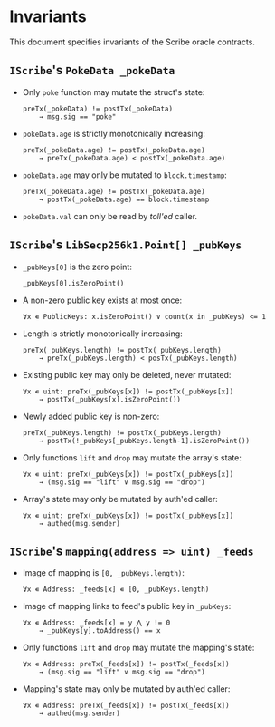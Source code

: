 # Invariants


This document specifies invariants of the Scribe oracle contracts.

## `IScribe`'s `PokeData _pokeData`

* Only `poke` function may mutate the struct's state:
    ```
    preTx(_pokeData) != postTx(_pokeData)
        → msg.sig == "poke"
    ```

* `pokeData.age` is strictly monotonically increasing:
    ```
    preTx(_pokeData.age) != postTx(_pokeData.age)
        → preTx(_pokeData.age) < postTx(_pokeData.age)
    ```

* `pokeData.age` may only be mutated to `block.timestamp`:
    ```
    preTx(_pokeData.age) != postTx(_pokeData.age)
        → postTx(_pokeData.age) == block.timestamp
    ```

* `pokeData.val` can only be read by _toll'ed_ caller.

## `IScribe`'s `LibSecp256k1.Point[] _pubKeys`

* `_pubKeys[0]` is the zero point:
    ```
    _pubKeys[0].isZeroPoint()
    ```

* A non-zero public key exists at most once:
    ```
    ∀x ∊ PublicKeys: x.isZeroPoint() ∨ count(x in _pubKeys) <= 1
    ```

* Length is strictly monotonically increasing:
    ```
    preTx(_pubKeys.length) != postTx(_pubKeys.length)
        → preTx(_pubKeys.length) < posTx(_pubKeys.length)
    ```

* Existing public key may only be deleted, never mutated:
    ```
    ∀x ∊ uint: preTx(_pubKeys[x]) != postTx(_pubKeys[x])
        → postTx(_pubKeys[x].isZeroPoint())
    ```

* Newly added public key is non-zero:
    ```
    preTx(_pubKeys.length) != postTx(_pubKeys.length)
        → postTx(!_pubKeys[_pubKeys.length-1].isZeroPoint())
    ```

* Only functions `lift` and `drop` may mutate the array's state:
    ```
    ∀x ∊ uint: preTx(_pubKeys[x]) != postTx(_pubKeys[x])
        → (msg.sig == "lift" ∨ msg.sig == "drop")
    ```

* Array's state may only be mutated by auth'ed caller:
    ```
    ∀x ∊ uint: preTx(_pubKeys[x]) != postTx(_pubKeys[x])
        → authed(msg.sender)
    ```


## `IScribe`'s `mapping(address => uint) _feeds`

* Image of mapping is `[0, _pubKeys.length)`:
    ```
    ∀x ∊ Address: _feeds[x] ∊ [0, _pubKeys.length)
    ```

* Image of mapping links to feed's public key in `_pubKeys`:
    ```
    ∀x ∊ Address: _feeds[x] = y ⋀ y != 0
        → _pubKeys[y].toAddress() == x
    ```

* Only functions `lift` and `drop` may mutate the mapping's state:
    ```
    ∀x ∊ Address: preTx(_feeds[x]) != postTx(_feeds[x])
        → (msg.sig == "lift" ∨ msg.sig == "drop")
    ```

* Mapping's state may only be mutated by auth'ed caller:
    ```
    ∀x ∊ Address: preTx(_feeds[x]) != postTx(_feeds[x])
        → authed(msg.sender)
    ```
